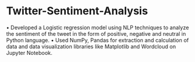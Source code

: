 # Twitter-Sentiment-Analysis
• Developed a Logistic regression model using NLP techniques to analyze the sentiment of the tweet in the form  of positive, negative and neutral in Python language.  • Used NumPy, Pandas for extraction and calculation of data and data visualization libraries like Matplotlib and  Wordcloud on Jupyter Notebook.
